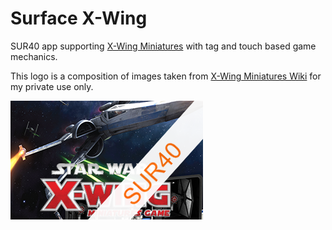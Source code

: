 Surface X-Wing
=================
SUR40 app supporting [X-Wing Miniatures](https://www.fantasyflightgames.com/en/products/x-wing/) with tag and touch based game mechanics.


This logo is a composition of images taken from [X-Wing Miniatures Wiki](http://xwing-miniatures.wikia.com/wiki/X-Wing_Miniatures_Wiki) for my private use only.

![Logo](https://raw.githubusercontent.com/halllo/SurfaceXWing/master/SurfaceXWing/SurfaceXWing/InstalledAppInfo/appIcon.png)